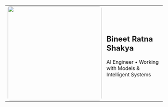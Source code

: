 <table>
  <tr>
    <td width="150">
      <img src="Heart Love GIF.gif" width="300" style="border-radius:8px;" />
    </td>
    <td>
      <h2>Bineet Ratna Shakya</h2>
      <p>AI Engineer • Working with Models & Intelligent Systems</p>
    </td>
  </tr>
</table>
